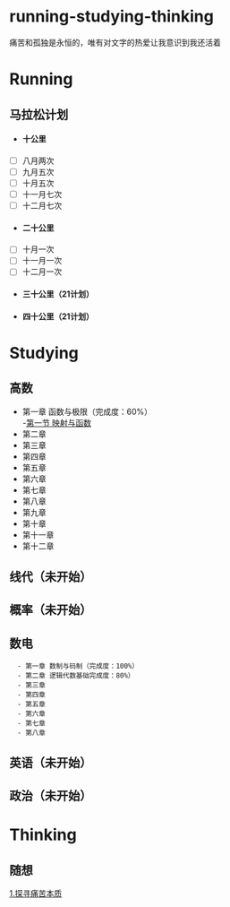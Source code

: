 # running-studying-thinking
痛苦和孤独是永恒的，唯有对文字的热爱让我意识到我还活着
# Running
## 马拉松计划
- #### 十公里
- [ ] 八月两次
- [ ] 九月五次
- [ ] 十月五次
- [ ] 十一月七次
- [ ] 十二月七次

- #### 二十公里
- [ ] 十月一次
- [ ] 十一月一次
- [ ] 十二月一次
- #### 三十公里（21计划）
- #### 四十公里（21计划）
# Studying
## 高数
  - 第一章 函数与极限（完成度：60%）<br/>
    -[第一节 映射与函数](https://github.com/RaguelFoReveR/running-studying-thinking/issues/2)
  - 第二章
  - 第三章
  - 第四章
  - 第五章
  - 第六章
  - 第七章
  - 第八章
  - 第九章
  - 第十章
  - 第十一章
  - 第十二章
      
      
## 线代（未开始）
## 概率（未开始）
## 数电
      - 第一章 数制与码制（完成度：100%）
      - 第二章 逻辑代数基础完成度：80%）
      - 第三章
      - 第四章
      - 第五章
      - 第六章
      - 第七章
      - 第八章
      
## 英语（未开始）
## 政治（未开始）
# Thinking
## 随想
[1.探寻痛苦本质](https://github.com/RaguelFoReveR/running-studying-thinking/issues/1)

